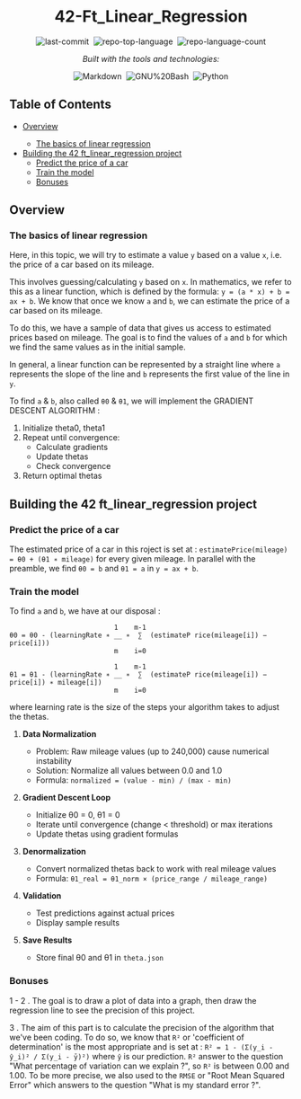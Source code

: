 <div align="center" class="text-center">
  <h1>42-Ft_Linear_Regression</h1>
  
  <img alt="last-commit" src="https://img.shields.io/github/last-commit/socallmebertille/42-Ft_Linear_Regression?style=flat&amp;logo=git&amp;logoColor=white&amp;color=0080ff" class="inline-block mx-1" style="margin: 0px 2px;">
  <img alt="repo-top-language" src="https://img.shields.io/github/languages/top/socallmebertille/42-Ft_Linear_Regression?style=flat&amp;color=0080ff" class="inline-block mx-1" style="margin: 0px 2px;">
  <img alt="repo-language-count" src="https://img.shields.io/github/languages/count/socallmebertille/42-Ft_Linear_Regression?style=flat&amp;color=0080ff" class="inline-block mx-1" style="margin: 0px 2px;">
  <p><em>Built with the tools and technologies:</em></p>
  <img alt="Markdown" src="https://img.shields.io/badge/Markdown-000000.svg?style=flat&amp;logo=Markdown&amp;logoColor=white" class="inline-block mx-1" style="margin: 0px 2px;">
  <img alt="GNU%20Bash" src="https://img.shields.io/badge/GNU%20Bash-4EAA25.svg?style=flat&amp;logo=GNU-Bash&amp;logoColor=white" class="inline-block mx-1" style="margin: 0px 2px;">
  <img alt="Python" src="https://img.shields.io/badge/python-2496ED.svg?style=flat&amp;logo=python&amp;logoColor=white" class="inline-block mx-1" style="margin: 0px 2px;">
</div>

<h2>Table of Contents</h2>
<ul class="list-disc pl-4 my-0">
  <li class="my-0"><a href="#overview">Overview</a></li>
  <ul class="list-disc pl-4 my-0">
    <li class="my-0"><a href="#the-basics-of-linear-regression">The basics of linear regression</a></li>
  </ul>
  <li class="my-0"><a href="#building-the-42-ft_linear_regression-project">Building the 42 ft_linear_regression project</a>
  <ul class="list-disc pl-4 my-0">
    <li class="my-0"><a href="#predict-the-price-of-a-car">Predict the price of a car</a></li>
    <li class="my-0"><a href="#train-the-model">Train the model</a></li>
    <li class="my-0"><a href="#bonuses">Bonuses</a></li>
  </ul>
  </li>
</ul>

<h2>Overview</h2>
<h3>The basics of linear regression</h3>

Here, in this topic, we will try to estimate a value `y` based on a value `x`, i.e. the price of a car based on its mileage.

This involves guessing/calculating `y` based on `x`. In mathematics, we refer to this as a linear function, which is defined by the formula: `y = (a * x) + b = ax + b`.
We know that once we know `a` and `b`, we can estimate the price of a car based on its mileage.

To do this, we have a sample of data that gives us access to estimated prices based on mileage. The goal is to find the values of `a` and `b` for which we find the same values as in the initial sample.

In general, a linear function can be represented by a straight line where `a` represents the slope of the line and `b` represents the first value of the line in `y`.

To find `a` & `b`, also called `θ0` & `θ1`, we will implement the GRADIENT DESCENT ALGORITHM :
1. Initialize theta0, theta1
2. Repeat until convergence:
   - Calculate gradients
   - Update thetas
   - Check convergence
3. Return optimal thetas

<h2>Building the 42 ft_linear_regression project</h2>
<h3>Predict the price of a car</h3>

The estimated price of a car in this roject is set at : `estimatePrice(mileage) = θ0 + (θ1 ∗ mileage)` for every given mileage.
In parallel with the preamble, we find `θ0 = b` and `θ1 = a` in `y = ax + b`.

<h3>Train the model</h3>

To find `a` and `b`, we have at our disposal : 
```
                          1    m-1
θ0 = θ0 - (learningRate ∗ __ ∗  ∑  (estimateP rice(mileage[i]) − price[i]))
                          m    i=0

                          1    m-1
θ1 = θ1 - (learningRate ∗ __ ∗  ∑  (estimateP rice(mileage[i]) − price[i]) ∗ mileage[i])
                          m    i=0

```
where learning rate is the size of the steps your algorithm takes to adjust the thetas.

1. **Data Normalization**
   - Problem: Raw mileage values (up to 240,000) cause numerical instability
   - Solution: Normalize all values between 0.0 and 1.0
   - Formula: `normalized = (value - min) / (max - min)`

2. **Gradient Descent Loop**
   - Initialize θ0 = 0, θ1 = 0
   - Iterate until convergence (change < threshold) or max iterations
   - Update thetas using gradient formulas

3. **Denormalization**
   - Convert normalized thetas back to work with real mileage values
   - Formula: `θ1_real = θ1_norm × (price_range / mileage_range)`

4. **Validation**
   - Test predictions against actual prices
   - Display sample results

5. **Save Results**
   - Store final θ0 and θ1 in `theta.json`

<h3>Bonuses</h3>

1 - 2 . The goal is to draw a plot of data into a graph, then draw the regression line to see the precision of this project.

3 . The aim of this part is to calculate the precision of the algorithm that we've been coding. To do so, we know that `R²` or 'coefficient of determination' is the most appropriate and is set at : `R² = 1 - (Σ(y_i - ŷ_i)² / Σ(y_i - ȳ)²)` where `ŷ` is our prediction. `R²` answer to the question "What percentage of variation can we explain ?", so `R²` is between 0.00 and 1.00. To be more precise, we also used to the `RMSE` or "Root Mean Squared Error" which answers to the question "What is my standard error ?".
